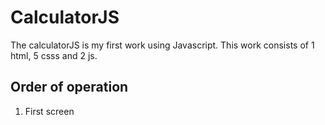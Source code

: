 # CalculatorJS
The calculatorJS is my first work using Javascript. This work consists of 1 html, 5 csss and 2 js.  
## Order of operation
1. First screen

